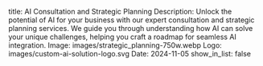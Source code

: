 title: AI Consultation and Strategic Planning
Description: Unlock the potential of AI for your business with our expert consultation and strategic planning services. We guide you through understanding how AI can solve your unique challenges, helping you craft a roadmap for seamless AI integration.
Image: images/strategic_planning-750w.webp
Logo: images/custom-ai-solution-logo.svg
Date: 2024-11-05
show_in_list: false 